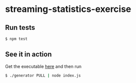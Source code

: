 # streaming-statistics-exercise

## Run tests

```bash
$ npm test
```

## See it in action

Get the executable [here](http://www.wagonhq.com/challenge) and then run

```bash
$ ./generator PULL | node index.js
```
